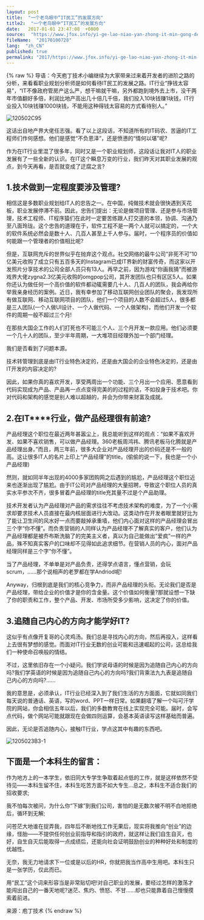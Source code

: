 ```yaml
---
layout: post
title:  "一个老鸟眼中“IT民工”的发展方向"
title2:  "一个老鸟眼中“IT民工”的发展方向"
date:   2017-01-01 23:47:08  +0800
source:  "https://www.jfox.info/yi-ge-lao-niao-yan-zhong-it-min-gong-de-fa-zhan-fang-xiang.html"
fileName:  "20170100728"
lang:  "zh_CN"
published: true
permalink: "2017/https://www.jfox.info/yi-ge-lao-niao-yan-zhong-it-min-gong-de-fa-zhan-fang-xiang.html"
---
```

{% raw %}
导语：今天庖丁技术小编继续为大家带来过来着开发者的进阶之路的分析，来看看职业规划分析师是如何看待IT民工的发展之路。IT行业“挣钱太容易”，“IT不像政府管房产这么严，想干嘛就干嘛，另外都跑到境外去上市，没干两年市值翻好多倍，利润比地产高出几十倍几千倍，我们投入10块钱赚1块钱，IT行业投入10块钱赚1000块钱，不能用这种得钱太容易的方式看待别人。”

![120502C95](/wp-content/uploads/2015/03/120502C95.jpg)

这话出自地产界大佬任志强。看了以上这段话，不知道所有的IT码农、苦逼的IT工程师们作何感想。他们是感觉“不负恩泽”，还是愤懑的“情何以堪”呢?

作为在IT行业里混了很多年，同时又是一个职业规划师，这段话让我对IT人的职业发展有了一些全新的认识。在IT这个瞬息万变的行业，我们昨天对其职业发展的观点，到今天再看，是否就变成了迂腐之言?

## **1.技术做到一定程度要涉及管理?**

相信这是多数职业规划给IT人的忠告之一。在中国，纯做技术就会很快遇到天花板，职业发展停滞不前。因此，忠告们提出：无论是做项目管理、还是参与市场管理，技术工程师、IT程序猿们在此时一定要苦练跟人打交道的本领，协调、沟通乃至八面玲珑。这个忠告的道理在于，软件工程不是一两个人就可以搞定的，一个大的软件系统必然会是数十人、几百人甚至上千人参与。届时，一个程序员的价值如何能跟一个管理者的价值相比呢?

但是，互联网充斥的世界似乎在抛弃这个观点。社交网络的最牛公司“非死不可”10亿美元收购了成立只有五百多天的Instagram已成IT界新的财富传奇，而这家以开发照片分享技术的公司全部人员只有13人。再早之前，因为游戏“你画我猜”而被游戏界大佬zygna2.3亿美元收购的omgpop公司，其开发团队也只有区区5人。如果你还认为做任何一个高价值的软件都动辄需要几十人、几百人的团队，我会再给你举我亲身经历的案例。近日，我有幸参加了移动互联网创业团队的聚会，我发现所有做互联网、移动互联网项目的团队，他们一个项目的人数不会超过5人，很多都是三人团队(一个人做UI设计、一个人做代码、一个人做架构)，而他们开发一个软件的周期一般不超过三个月!

在那些大国企工作的人们打死也不可能三个人、三个月开发一款应用。他们必须要一个几十人的团队，至少半年周期，一大堆项目经理外加一个部门经理。

我们是否看到了问题本源。

技术转管理到底是由IT行业特色决定的，还是由大国企的企业特色决定的，还是由IT开发的内容决定的?

因此，如果你真的喜欢开发，享受两周出一个功能、三个月出一个应用、愿意看到代码实现成为产品、产品再一点点变得完美的的过程的话，不如投身于技术吧。你对代码和架构的感觉是别人难以超越的，并会为你带来财富及成就。

## **2.在IT****行业，做产品经理很有前途?**

产品经理这个职位在最近两年甚嚣尘上，我总能听到这样的观点：“如果不喜欢开发、如果不喜欢销售，可以做产品经理。360老板周鸿祎、腾讯老板马化腾就是产品经理出身。”而且，两三年前，很多大企业对产品经理开出的价码还是不一般的高。这让很多IT人的名片上印上“产品经理”的title。(偷偷的说一下，我也是一个小产品经理)

然则，就如同半年出现的4000多家团购网之后遇到的尴尬，产品经理这个职位近来也逐渐出现了尴尬。由于IT公司对产品经理的大量招聘，导致这个职位人员的真实水平参次不齐，很多冒着产品经理的title充其量不过是个产品助理。

技术开发者认为产品经理对产品的需求往往不考虑技术架构的难度，为了一个小需求却要求技术人员直接在最内核层面进行大改动。这类动作在开发者眼里就好比为了能让卫生间的风水好一点而要敲掉承重墙，他们内心面对这样的产品经理会冒出三个字“你不懂”。而负责营销的人同样认为产品经理不了解真实的客户，他们认为产品经理都是被乔布斯洗脑了的完美主义者，真以为自己能做出“爱疯”一样的产品，殊不知真实客户的口味却不见得如此追求细节。在营销人员的内心，面对产品经理同样是三个字“你不懂”。

当了产品经理，不单单是对产品负责，还得学点语言，懂点营销，会玩scrum，……那个说相声的老罗都在学Andriod呢!

Anyway，归根到底是我们的核心竞争力，而非产品经理的头衔。无论我们是否是产品经理，带给企业的价值才是你的含金量。这个价值如何衡量?那就设想一下缺了你的职责和工作，整个产品、开发、市场所受多少影响，这决定了你的价值。

## **3.追随自己内心的方向才能学好IT?**

这似乎有点像开复哥的心灵鸡汤。我们总是寻找内心的方向，然后再投入，这样看上去很有梦想的感觉。而面对IT行业无数的创业可能和迅速崛起的公司，这总给我们一种使命召唤般的情结。

不过，这里依旧存在一个小疑问。我们学说母语的时候是因为追随自己内心的方向吗?我们学英语的时候是因为追随自己内心的方向吗?我们背乘法九九表是追随自己内心的方向吗?……

我的意思是，必须承认，IT行业已经深入到了我们生活的方方面面，它就如同我们每天说的普通话、英语，写的word、PPT一样日常。如果翻墙了解一个叫可汗学院的网站，你会相信五年以后，我们的多数教育在线上实现完全可能。届时，会写点代码，做个网站可能就跟现在会做四则运算，会基本英语读写这样基础而普遍。

因此，无论是否追随内心，接触IT行业，学点这其中有趣的东西吧。

![1205023B3-1](/wp-content/uploads/2015/03/1205023B3-11.jpg)

## **下面是一个本科生的留言：**

作为地方上的一本学生，依旧同大专学生争取着起点低的工作，就是这样依然不受待见——本科生留不住，本科生吃苦方面不如大专生…总之，本科生不适合我们的招收要求;

我不怕每次被问，为什么你“下嫁”到我们公司，害怕的是无数次被不明不白地拒绝后，循环到无解;

问苍茫大地谁在捉弄我，四年后不断地找工作无果后，现实将我推向“创业”的边缘，怪胎——不提供任何创业前指导和指引的政府，就这样让我们自生自灭，也好，自生自灭后能取得一点成绩后，还能向社会证明鼓励创业的种种好处和制度的优越性。

无奈，我无力地请求下一位或是以后的HR，你就把我当作高中生用吧。本科生只是一张学历，仅此而已。

用“民工”这个词来形容当是非常贴切吧!对自己职业的发展，要经过怎样的激荡才能闯出自己的一番天地呢?迷茫、焦灼、愤怒、不甘……却也只能靠着自己慢慢摸索着前进。

来源：庖丁技术
{% endraw %}
